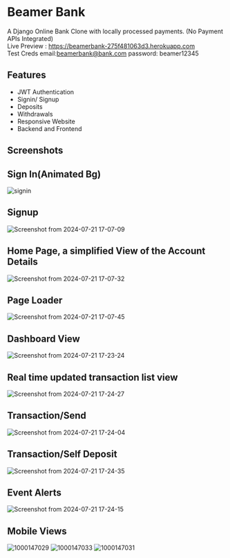
# Beamer Bank

A Django Online Bank Clone with locally processed payments. (No Payment APIs Integrated)\
Live Preview : https://beamerbank-275f481063d3.herokuapp.com \
Test Creds
      email:beamerbank@bank.com
      password: beamer12345




## Features
- JWT Authentication
- Signin/ Signup
- Deposits
- Withdrawals
- Responsive Website
- Backend and Frontend


## Screenshots

## Sign In(Animated Bg)
![signin](https://github.com/user-attachments/assets/3973f64c-1d13-4812-834b-5727027c4769)

## Signup
![Screenshot from 2024-07-21 17-07-09](https://github.com/user-attachments/assets/c3b19402-909b-4d12-8f92-ce0c3895cf4f)

## Home Page, a simplified View of the Account Details

![Screenshot from 2024-07-21 17-07-32](https://github.com/user-attachments/assets/051a2556-7efb-4513-b207-e2499acd16c0)

## Page Loader
![Screenshot from 2024-07-21 17-07-45](https://github.com/user-attachments/assets/e3f08f41-d657-4795-a5f4-c2d479eb31e5)

## Dashboard View
![Screenshot from 2024-07-21 17-23-24](https://github.com/user-attachments/assets/48170bd3-a800-470d-aee1-5c18cf5f2f75)

## Real time updated transaction list view

![Screenshot from 2024-07-21 17-24-27](https://github.com/user-attachments/assets/47deb82e-bc4d-41d3-89d0-9aca463478ea)

## Transaction/Send
![Screenshot from 2024-07-21 17-24-04](https://github.com/user-attachments/assets/a11d8c4a-9cde-417f-872b-541058e0417a)

## Transaction/Self Deposit
![Screenshot from 2024-07-21 17-24-35](https://github.com/user-attachments/assets/6484af2f-b330-404a-b36d-7fbdd4289b42)

## Event Alerts
![Screenshot from 2024-07-21 17-24-15](https://github.com/user-attachments/assets/76bbc056-e837-4b72-b759-6c60fe7a695f)

## Mobile Views
![1000147029](https://github.com/user-attachments/assets/b58494f8-135b-4363-89a4-e9469ed2dac8)
![1000147033](https://github.com/user-attachments/assets/0a398e6b-7192-442e-8693-603442e3ffde)
![1000147031](https://github.com/user-attachments/assets/0c36ec19-9735-4917-a8af-2cf30c5d1c9a)






